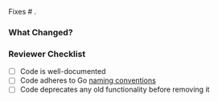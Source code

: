 Fixes # .

### What Changed?
<!-- Describe the changes made in this pull request -->

### Reviewer Checklist
- [ ] Code is well-documented
- [ ] Code adheres to Go [naming conventions](https://go.dev/doc/effective_go#names)
- [ ] Code deprecates any old functionality before removing it